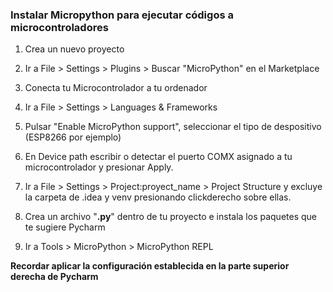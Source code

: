 ### Instalar Micropython para ejecutar códigos a microcontroladores

1. Crea un nuevo proyecto 


2. Ir a File > Settings > Plugins > Buscar "MicroPython" en el Marketplace


3. Conecta tu Microcontrolador a tu ordenador


4. Ir a File > Settings > Languages & Frameworks


5. Pulsar "Enable MicroPython support", seleccionar el tipo de despositivo (ESP8266 por ejemplo)


6. En Device path escribir o detectar el puerto COMX asignado a tu microcontrolador y presionar Apply.


7. Ir a File > Settings > Project:proyect_name > Project Structure y excluye la carpeta de .idea y venv presionando clickderecho sobre ellas.


8. Crea un archivo "<b>.py</b>" dentro de tu proyecto e instala los paquetes que te sugiere Pycharm 


9. Ir a Tools > MicroPython > MicroPython REPL

**Recordar aplicar la configuración establecida en la parte superior derecha de Pycharm**